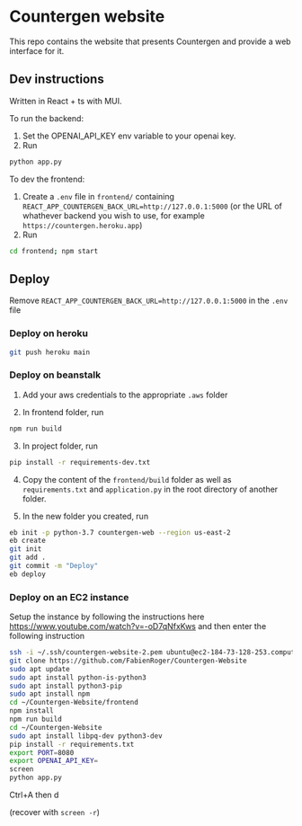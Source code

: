 # Countergen website

This repo contains the website that presents Countergen and provide a web interface for it.

## Dev instructions

Written in React + ts with MUI.

To run the backend:

1. Set the OPENAI_API_KEY env variable to your openai key.
2. Run

```bash
python app.py
```

To dev the frontend:

1. Create a `.env` file in `frontend/` containing `REACT_APP_COUNTERGEN_BACK_URL=http://127.0.0.1:5000` (or the URL of whathever backend you wish to use, for example `https://countergen.heroku.app`)
2. Run

```bash
cd frontend; npm start
```

## Deploy

Remove `REACT_APP_COUNTERGEN_BACK_URL=http://127.0.0.1:5000` in the `.env` file

### Deploy on heroku

```bash
git push heroku main
```

### Deploy on beanstalk

1. Add your aws credentials to the appropriate `.aws` folder

2. In frontend folder, run

```bash
npm run build
```

3. In project folder, run

```bash
pip install -r requirements-dev.txt
```

4. Copy the content of the `frontend/build` folder as well as `requirements.txt` and `application.py` 
in the root directory of another folder.

5. In the new folder you created, run

```bash
eb init -p python-3.7 countergen-web --region us-east-2
eb create
git init
git add .
git commit -m "Deploy"
eb deploy
```

### Deploy on an EC2 instance

Setup the instance by following the instructions here <https://www.youtube.com/watch?v=-oD7qNfxKws>
and then enter the following instruction

```bash
ssh -i ~/.ssh/countergen-website-2.pem ubuntu@ec2-184-73-128-253.compute-1.amazonaws.com
git clone https://github.com/FabienRoger/Countergen-Website
sudo apt update
sudo apt install python-is-python3
sudo apt install python3-pip
sudo apt install npm
cd ~/Countergen-Website/frontend
npm install
npm run build
cd ~/Countergen-Website
sudo apt install libpq-dev python3-dev
pip install -r requirements.txt
export PORT=8080
export OPENAI_API_KEY=
screen
python app.py
```

Ctrl+A then d

(recover with `screen -r`)
